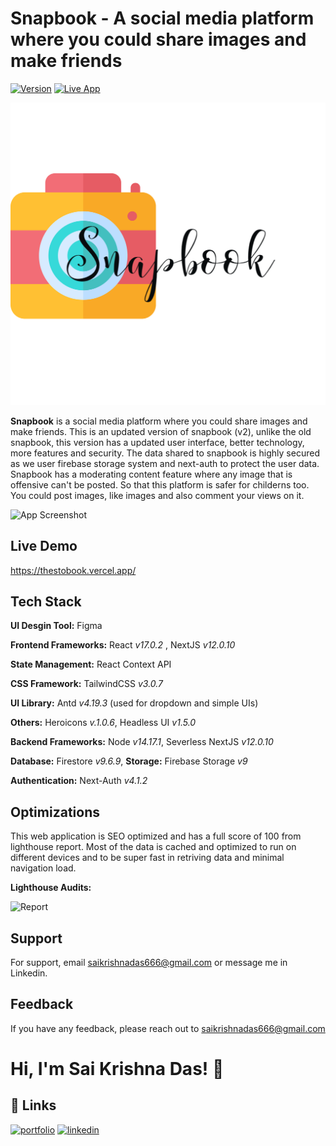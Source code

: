 # Snapbook - A social media platform where you could share images and make friends

[![Version](https://img.shields.io/badge/version-1.0.0-green)](https://github.com/saikrishnadas/thestobook)
[![Live App](https://img.shields.io/badge/demo-online-green)](https://thestobook.vercel.app/)

![Logo](https://github.com/saikrishnadas/snapbookv2/blob/main/public/signinlogo.svg)

**Snapbook** is a social media platform where you could share images and make friends.
This is an updated version of snapbook (v2), unlike the old snapbook, this version has 
a updated user interface, better technology, more features and security. The data shared to
snapbook is highly secured as we user firebase storage system and next-auth to protect the user data.
Snapbook has a moderating content feature where any image that is offensive can't be posted. So that 
this platform is safer for childerns too. You could post images, like images and also comment your views on it.

![App Screenshot](https://thestobookimages.s3.ap-south-1.amazonaws.com/frame.png)

## Live Demo

https://thestobook.vercel.app/

## Tech Stack

**UI Desgin Tool:** Figma

**Frontend Frameworks:** React _v17.0.2_ , NextJS _v12.0.10_

**State Management:** React Context API

**CSS Framework:** TailwindCSS _v3.0.7_

**UI Library:** Antd _v4.19.3_ (used for dropdown and simple UIs)

**Others:** Heroicons _v.1.0.6_, Headless UI _v1.5.0_

**Backend Frameworks:** Node _v14.17.1_, Severless NextJS _v12.0.10_

**Database:** Firestore _v9.6.9_, **Storage:** Firebase Storage _v9_ 

**Authentication:** Next-Auth _v4.1.2_

## Optimizations

This web application is SEO optimized and has a full score of 100 from lighthouse report.
Most of the data is cached and optimized to run on different devices and to be super fast in retriving data and minimal navigation load.

**Lighthouse Audits:**

![Report](https://thestobookimages.s3.ap-south-1.amazonaws.com/Screenshot+2022-02-28+at+1.14.20+PM.png)

## Support

For support, email saikrishnadas666@gmail.com or message me in Linkedin.

## Feedback

If you have any feedback, please reach out to saikrishnadas666@gmail.com

# Hi, I'm Sai Krishna Das! 👋

## 🔗 Links

[![portfolio](https://img.shields.io/badge/my_portfolio-000?style=for-the-badge&logo=ko-fi&logoColor=white)](https://saikrishnadas.com/)
[![linkedin](https://img.shields.io/badge/linkedin-0A66C2?style=for-the-badge&logo=linkedin&logoColor=white)](https://www.linkedin.com/in/sai-krishna-das/)
